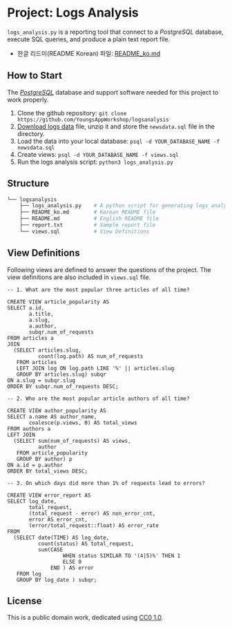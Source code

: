 # Project: Logs Analysis

`logs_analysis.py` is a reporting tool that connect to a _PostgreSQL_ database, execute SQL queries, and produce a plain text report file.

- 한글 리드미(README Korean) 파일: [README_ko.md](https://github.com/YoungsAppWorkshop/logsanalysis/blob/master/README_ko.md)

## How to Start

The [_PostgreSQL_](https://www.postgresql.org) database and support software needed for this project to work properly.

1. Clone the github repository: `git clone https://github.com/YoungsAppWorkshop/logsanalysis`
2. [Download logs data](https://d17h27t6h515a5.cloudfront.net/topher/2016/August/57b5f748_newsdata/newsdata.zip) file, unzip it and store the `newsdata.sql` file in the directory.
3. Load the data into your local database: `psql -d YOUR_DATABASE_NAME -f newsdata.sql`
4. Create views: `psql -d YOUR_DATABASE_NAME -f views.sql`
5. Run the logs analysis script: `python3 logs_analysis.py`

## Structure
```bash
└── logsanalysis
    ├── logs_analysis.py    # A python script for generating logs analysis reports
    ├── README_ko.md        # Korean README file
    ├── README.md           # English README file
    ├── report.txt          # Sample report file
    └── views.sql           # View Definitions
```

## View Definitions
Following views are defined to answer the questions of the project. The view definitions are also included in `views.sql` file.
```
-- 1. What are the most popular three articles of all time?

CREATE VIEW article_popularity AS
SELECT a.id,
       a.title,
       a.slug,
       a.author,
       subqr.num_of_requests
FROM articles a
JOIN
  (SELECT articles.slug,
          count(log.path) AS num_of_requests
   FROM articles
   LEFT JOIN log ON log.path LIKE '%' || articles.slug
   GROUP BY articles.slug) subqr
ON a.slug = subqr.slug
ORDER BY subqr.num_of_requests DESC;

-- 2. Who are the most popular article authors of all time?

CREATE VIEW author_popularity AS
SELECT a.name AS author_name,
       coalesce(p.views, 0) AS total_views
FROM authors a
LEFT JOIN
  (SELECT sum(num_of_requests) AS views,
          author
   FROM article_popularity
   GROUP BY author) p
ON a.id = p.author
ORDER BY total_views DESC;

-- 3. On which days did more than 1% of requests lead to errors?

CREATE VIEW error_report AS
SELECT log_date,
       total_request,
       (total_request - error) AS non_error_cnt,
       error AS error_cnt,
       (error/total_request::float) AS error_rate
FROM
  (SELECT date(TIME) AS log_date,
          count(status) AS total_request,
          sum(CASE
                  WHEN status SIMILAR TO '(4|5)%' THEN 1
                  ELSE 0
              END ) AS error
   FROM log
   GROUP BY log_date ) subqr;
```

## License
This is a public domain work, dedicated using
[CC0 1.0](https://creativecommons.org/publicdomain/zero/1.0/).
